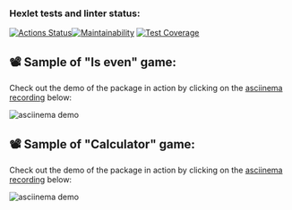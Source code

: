 ### Hexlet tests and linter status:
[![Actions Status](https://github.com/Shmelevick/python-project-49/actions/workflows/hexlet-check.yml/badge.svg)](https://github.com/Shmelevick/python-project-49/actions)[![Maintainability](https://api.codeclimate.com/v1/badges/48b30ee9e092d6ff1e60/maintainability)](https://codeclimate.com/github/Shmelevick/python-project-49/maintainability)
[![Test Coverage](https://api.codeclimate.com/v1/badges/48b30ee9e092d6ff1e60/test_coverage)](https://codeclimate.com/github/Shmelevick/python-project-49/test_coverage)

## 📽️ Sample of "Is even" game:

Check out the demo of the package in action by clicking on the [asciinema recording](https://asciinema.org/a/sOCkYp6t3giKi2DkTCcgzuYUf) below:

![asciinema demo](https://asciinema.org/a/sOCkYp6t3giKi2DkTCcgzuYUf)

## 📽️ Sample of "Calculator" game:

Check out the demo of the package in action by clicking on the [asciinema recording](https://asciinema.org/a/pGluyplksGL0l4Qu8sPeBipvZ) below:

![asciinema demo](https://asciinema.org/a/pGluyplksGL0l4Qu8sPeBipvZ)
